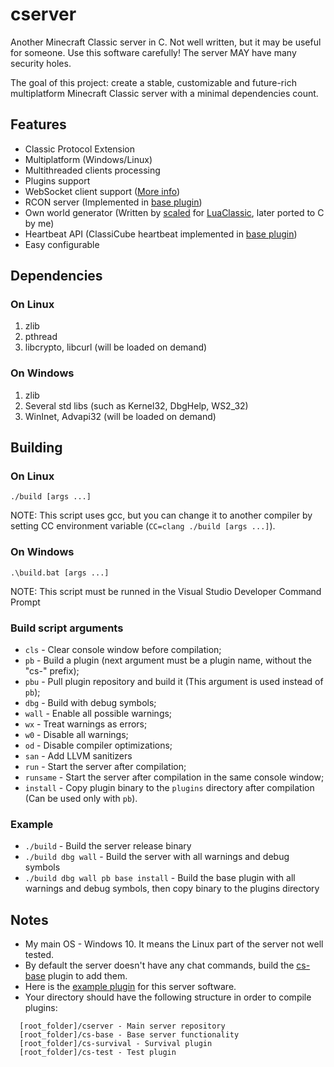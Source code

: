 # cserver
Another Minecraft Classic server in C. Not well written, but it may be useful for someone. Use this software carefully! The server MAY have many security holes.

The goal of this project: create a stable, customizable and future-rich multiplatform Minecraft Classic server with a minimal dependencies count.


## Features
* Classic Protocol Extension
* Multiplatform (Windows/Linux)
* Multithreaded clients processing
* Plugins support
* WebSocket client support ([More info](https://www.classicube.net/api/docs/server))
* RCON server (Implemented in [base plugin](https://github.com/igor725/cs-base))
* Own world generator (Written by [scaled](https://github.com/scaledteam) for [LuaClassic](https://github.com/igor725/LuaClassic), later ported to C by me)
* Heartbeat API (ClassiCube heartbeat implemented in [base plugin](https://github.com/igor725/cs-base))
* Easy configurable

## Dependencies

### On Linux
1. zlib
2. pthread
3. libcrypto, libcurl (will be loaded on demand)

### On Windows
1. zlib
2. Several std libs (such as Kernel32, DbgHelp, WS2_32)
3. WinInet, Advapi32 (will be loaded on demand)

## Building

### On Linux
``./build [args ...]``

NOTE: This script uses gcc, but you can change it to another compiler by setting CC environment variable (``CC=clang ./build [args ...]``).

### On Windows
``.\build.bat [args ...]``

NOTE: This script must be runned in the Visual Studio Developer Command Prompt

### Build script arguments
* ``cls`` - Clear console window before compilation;
* ``pb`` - Build a plugin (next argument must be a plugin name, without the "cs-" prefix);
* ``pbu`` - Pull plugin repository and build it (This argument is used instead of ``pb``);
* ``dbg`` - Build with debug symbols;
* ``wall`` - Enable all possible warnings;
* ``wx`` - Treat warnings as errors;
* ``w0`` - Disable all warnings;
* ``od`` - Disable compiler optimizations;
* ``san`` - Add LLVM sanitizers
* ``run`` - Start the server after compilation;
* ``runsame`` - Start the server after compilation in the same console window;
* ``install`` - Copy plugin binary to the ``plugins`` directory after compilation (Can be used only with ``pb``).


### Example
* ``./build`` - Build the server release binary
* ``./build dbg wall`` - Build the server with all warnings and debug symbols
* ``./build dbg wall pb base install`` - Build the base plugin with all warnings and debug symbols, then copy binary to the plugins directory

## Notes
* My main OS - Windows 10. It means the Linux part of the server not well tested.
* By default the server doesn't have any chat commands, build the [cs-base](https://github.com/igor725/cs-base) plugin to add them.
* Here is the [example plugin](https://github.com/igor725/cs-test) for this server software.
* Your directory should have the following structure in order to compile plugins:
```
  [root_folder]/cserver - Main server repository
  [root_folder]/cs-base - Base server functionality
  [root_folder]/cs-survival - Survival plugin
  [root_folder]/cs-test - Test plugin
```
